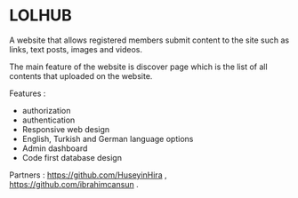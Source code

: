 # LOLHUB

A website that allows registered members submit content to the site such as links, text posts, images and videos.

The main feature of the website is discover page which is the list of all contents that uploaded on the website.

Features :
- authorization
- authentication
- Responsive web design
- English, Turkish and German language options
- Admin dashboard
- Code first database design



Partners : 
https://github.com/HuseyinHira  ,  https://github.com/ibrahimcansun
.


